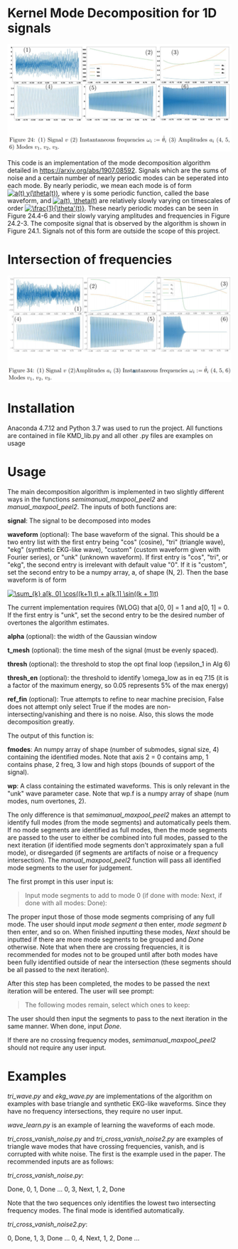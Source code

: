 # Kernel Mode Decomposition for 1D signals

![alt text](Fig24.PNG)

This code is an implementation of the mode decomposition algorithm detailed in https://arxiv.org/abs/1907.08592.  Signals which are the sums of noise and a certain number of nearly periodic modes can be seperated into each mode.  By nearly periodic, we mean each mode is of form <a href="https://www.codecogs.com/eqnedit.php?latex=\inline&space;a(t)&space;y(\theta(t))" target="_blank"><img src="https://latex.codecogs.com/gif.latex?\inline&space;a(t)&space;y(\theta(t))" title="a(t) y(\theta(t))" /></a>, where y is some periodic function, called the base waveform, and <a href="https://www.codecogs.com/eqnedit.php?latex=\inline&space;a(t),&space;\theta(t)" target="_blank"><img src="https://latex.codecogs.com/gif.latex?\inline&space;a(t),&space;\theta(t)" title="a(t), \theta(t)" /></a> are relatively slowly varying on timescales of order <a href="https://www.codecogs.com/eqnedit.php?latex=\inline&space;\frac{1}{\theta'(t)}" target="_blank"><img src="https://latex.codecogs.com/gif.latex?\inline&space;\frac{1}{\theta'(t)}" title="\frac{1}{\theta'(t)}" /></a>.  These nearly periodic modes can be seen in Figure 24.4-6 and their slowly varying amplitudes and frequencies in Figure 24.2-3.  The composite signal that is observed by the algorithm is shown in Figure 24.1.  Signals not of this form are outside the scope of this project.

# Intersection of frequencies

![alt text](Fig34.PNG)

# Installation

Anaconda 4.7.12 and Python 3.7 was used to run the project.  All functions are contained in file KMD_lib.py and all other .py files are examples on usage

# Usage

The main decomposition algorithm is implemented in two slightly different ways in the functions *semimanual_maxpool_peel2* and *manual_maxpool_peel2*.  The inputs of both functions are:

**signal**: The signal to be decomposed into modes

**waveform** (optional): The base waveform of the signal.  This should be a two entry list with the first entry being "cos" (cosine), "tri" (triangle wave), "ekg" (synthetic EKG-like wave), "custom" (custom waveform given with Fourier series), or "unk" (unknown waveform).  If first entry is "cos", "tri", or "ekg", the second entry is irrelevant with default value "0".  If it is "custom", set the second entry to be a numpy array, a, of shape (N, 2).  Then the base waveform is of form 

<a href="https://www.codecogs.com/eqnedit.php?latex=\sum_{k}&space;a[k,&space;0]&space;\cos((k&plus;1)&space;t)&space;&plus;&space;a[k,1]&space;\sin((k&space;&plus;&space;1)t)" target="_blank"><img src="https://latex.codecogs.com/gif.latex?\sum_{k}&space;a[k,&space;0]&space;\cos((k&plus;1)&space;t)&space;&plus;&space;a[k,1]&space;\sin((k&space;&plus;&space;1)t)" title="\sum_{k} a[k, 0] \cos((k+1) t) + a[k,1] \sin((k + 1)t)" /></a>

The current implementation requires (WLOG) that a[0, 0] = 1 and a[0, 1] = 0.  If the first entry is "unk", set the second entry to be the desired number of overtones the algorithm estimates.

**alpha** (optional): the width of the Gaussian window

**t_mesh** (optional): the time mesh of the signal (must be evenly spaced).

**thresh** (optional): the threshold to stop the opt final loop (\epsilon_1 in Alg 6)

**thresh_en** (optional): the threshold to identify \omega_low as in eq 7.15 (it is a factor of the maximum energy, so 0.05 represents 5% of the max energy)

**ref_fin** (optional): True attempts to refine to near machine precision, False does not attempt only select True if the modes are non-intersecting/vanishing and there is no noise.  Also, this slows the mode decomposition greatly.

The output of this function is:

**fmodes**: An numpy array of shape (number of submodes, signal size, 4) containing the identified modes.  Note that axis 2 = 0 contains amp, 1 contains phase, 2 freq, 3 low and high stops (bounds of support of the signal).

**wp**: A class containing the estimated waveforms.  This is only relevant in the "unk" wave parameter case.  Note that wp.f is a numpy array of shape (num modes, num overtones, 2).

The only difference is that *semimanual_maxpool_peel2* makes an attempt to identify full modes (from the mode segments) and automatically peels them.  If no mode segments are identified as full modes, then the mode segments are passed to the user to either be combined into full modes, passed to the next iteration (if identified mode segments don't approximately span a full mode), or disregarded (if segments are artifacts of noise or a frequency intersection).  The *manual_maxpool_peel2* function will pass all identified mode segments to the user for judgement.

The first prompt in this user input is: 

>Input mode segments to add to mode 0 (if done with mode: Next, if done with all modes: Done):

The proper input those of those mode segments comprising of any full mode.  The user should input *mode segment a* then enter, *mode segment b* then enter, and so on.  When finished inputting these modes, *Next* should be inputted if there are more mode segments to be grouped and *Done* otherwise.  Note that when there are crossing frequencies, it is recommended for modes not to be grouped until after both modes have been fully identified outside of near the intersection (these segments should be all passed to the next iteration).

After this step has been completed, the modes to be passed the next iteration will be entered.  The user will see prompt:

>The following modes remain, select which ones to keep:

The user should then input the segments to pass to the next iteration in the same manner.  When done, input *Done*.

If there are no crossing frequency modes, *semimanual_maxpool_peel2* should not require any user input.

# Examples

*tri_wave.py* and *ekg_wave.py* are implementations of the algorithm on examples with base triangle and synthetic EKG-like waveforms.  Since they have no frequency intersections, they require no user input. 

*wave_learn.py* is an example of learning the waveforms of each mode.

*tri_cross_vanish_noise.py* and *tri_cross_vanish_noise2.py* are examples of triangle wave modes that have crossing frequencies, vanish, and is corrupted with white noise.  The first is the example used in the paper.  The recommended inputs are as follows:

*tri_cross_vanish_noise.py*:

Done, 0, 1, Done ... 0, 3, Next, 1, 2, Done 

Note that the two sequences only identifies the lowest two intersecting frequency modes.  The final mode is identified automatically.

*tri_cross_vanish_noise2.py*:

0, Done, 1, 3, Done ... 0, 4, Next, 1, 2, Done ...
